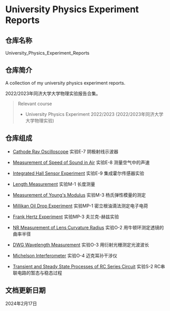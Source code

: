 # University Physics Experiment Reports

## 仓库名称

University_Physics_Experiment_Reports

## 仓库简介

A collection of my university physics experiment reports.

2022/2023年同济大学大学物理实验报告合集。

> Relevant course
> * University Physics Experiment 2022/2023 (2022/2023年同济大学大学物理实验)

## 仓库组成

* [Cathode Ray Oscilloscope](E-7_Cathode_Ray_Oscilloscope.pdf)
实验E-7 阴极射线示波器

* [Measurement of Speed of Sound in Air](E-8_Measurement_of_Speed_of_Sound_in_Air.pdf)
实验E-8 测量空气中的声速

* [Integrated Hall Sensor Experiment](E-9_Integrated_Hall_Sensor_Experiment.pdf)
实验E-9 集成霍尔传感器实验

* [Length Measurement](M-1_Length_Measurement.pdf)
实验M-1 长度测量

* [Measurement of Young's Modulus](M-3_Measurement_of_Young's_Modulus.pdf)
实验M-3 杨氏弹性模量的测定

* [Millikan Oil Drop Experiment](MP-1_Millikan_Oil_Drop_Experiment.pdf)
实验MP-1 密立根油滴法测定电子电荷

* [Frank Hertz Experiment](MP-3_Frank_Hertz_Experiment.pdf)
实验MP-3 夫兰克-赫兹实验

* [NR Measurement of Lens Curvature Radius](O-2_NR_Measurement_of_Lens_Curvature_Radius.pdf)
实验O-2 用牛顿环测定透镜的曲率半径

* [DWG Wavelength Measurement](O-3_DWG_Wavelength_Measurement.pdf)
实验O-3 用衍射光栅测定光波波长

* [Michelson Interferometer](O-4_Michelson_Interferometer.pdf)
实验O-4 迈克耳孙干涉仪

* [Transient and Steady State Processes of RC Series Circuit](S-2_Transient_and_Steady_State_Processes_of_RC_Series_Circuit.pdf)
实验S-2 RC串联电路的暂态与稳态过程

## 文档更新日期

2024年2月17日
